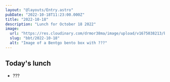 ```yaml
---
layout: "@layouts/Entry.astro"
pubDate: "2022-10-18T11:23:00.000Z"
title: "2022-10-18"
description: "Lunch for October 18 2022"
image:
  url: "https://res.cloudinary.com/drmor38ma/image/upload/v1675038213/bbt/2022-10-18.jpg"
  slug: "bbt/2022-10-18"
  alt: "Image of a Bentgo bento box with ???"
---
```


## Today's lunch

- ???
